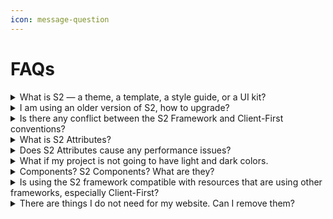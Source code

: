 ```yaml
---
icon: message-question
---
```


# FAQs

<details>

<summary>What is S2 — a theme, a template, a style guide, or a UI kit?</summary>

**S2 is a framework. It is not a theme or template.**

The S2 Framework is a complete system for building scalable, maintainable, and professional Webflow sites. It provides a standardized approach to naming and organizing CSS classes and other elements.

During your design process, you should modify the S2 Framework cloneable and use it as the style guide for your site.

You can use the S2 cloneable as a starting point for your project. Since we avoid over-styling, the layouts remain simple and adaptable, giving you complete creative freedom. Feel free to modify anything as you build.

**The S2 Framework is not a UI kit** — but, it does include well-structured basic UI elements that you can further style to fit your needs. Additionally, S2 provides a small collection of well-structured base layouts and components, helping you build faster and more efficiently.

</details>

<details>

<summary>I am using an older version of S2, how to upgrade?</summary>

If you've started a project with a specific version of the S2 Framework, it’s best to continue using that version. Upgrading can be difficult and is often unnecessary, especially if you've already modified it.

Again, it is perfectly fine to continue using the version you are starting with.

However, if you find something new in a new version of S2 that is not available in your current version, you can easily copy it from a freshly cloned copy.

</details>

<details>

<summary>Is there any conflict between the S2 Framework and Client-First conventions?</summary>

No.

There are differences, but there is no conflict between the S2 and the Client-First conventions.

For example, S2 uses prefixes like `cc-` and `u-`, and we also use a few abbreviations. But, it causes no conflicts. You can easily update style names when you bring something that follows the Client-First conventions into an S2 project.

The differences between both approaches are more about what works well and what works even better.

</details>

<details>

<summary>What is S2 Attributes?</summary>

S2 Attributes is a concise, ready-to-use collection of attributes designed to streamline your development process.

Inspired by Tailwind CSS's utility-first approach, S2 Attributes offers a similar concept — but uses **attributes** instead of classes — to keep your HTML clean and organized.

S2 Attributes is designed to keep your project classes clean and organized. It also gives you flexibility and helps you build faster. Using it is completely optional.

</details>

<details>

<summary>Does S2 Attributes cause any performance issues?</summary>

No. The set of custom codes is on each page and is very small in size. It has minimal effect on your site compared with other aspects.

</details>

<details>

<summary>What if my project is not going to have light and dark colors.</summary>

No problem. You can remove them all easily.

1. Remove the Dark mode variable mode
2. Remove the related UI elements and JavaScript

&#x20;However, you can also leave the existing setup for future potential changes.

</details>

<details>

<summary>Components? S2 Components? What are they?</summary>

[Component](https://www.youtube.com/watch?v=1LtUdMH6iqk) is a powerful Webflow feature.

**S2 Components are not components**; at least, they are not components yet. We just name them this way.

While we also considered creating ready-made, [properties](https://help.webflow.com/hc/en-us/articles/33961219350547-Component-properties)-powered, [slot](https://university.webflow.com/lesson/slots)-powered layout components, **we decided it would be best for you to convert such components yourself**.

Besides, S2 is a framework by nature. This approach ensures it remains simple and flexible, allowing you to effortlessly remove anything unnecessary.

</details>

<details>

<summary>Is using the S2 framework compatible with resources that are using other frameworks, especially Client-First?</summary>

Yes, there won't be any conflict when you add or copy and paste components, layouts, scripts and community stuff that use other practices or frameworks into a site built with S2.

In fact, the main difference is in class naming conventions. You can leave the class names of such elements as they are, or rename them according to S2's conventions.

</details>

<details>

<summary>There are things I do not need for my website. Can I remove them?</summary>

Yes, absolutely.

While you can remove unnecessary stuff from the cloned S2 framework (and clean up the styles) at any time, we generally recommend that you do this after you have completed most of your site-building process. It is always handy to have them around.

Besides, keeping them in the styles guild has very, very, very minimal impact on your site's performance.

</details>




